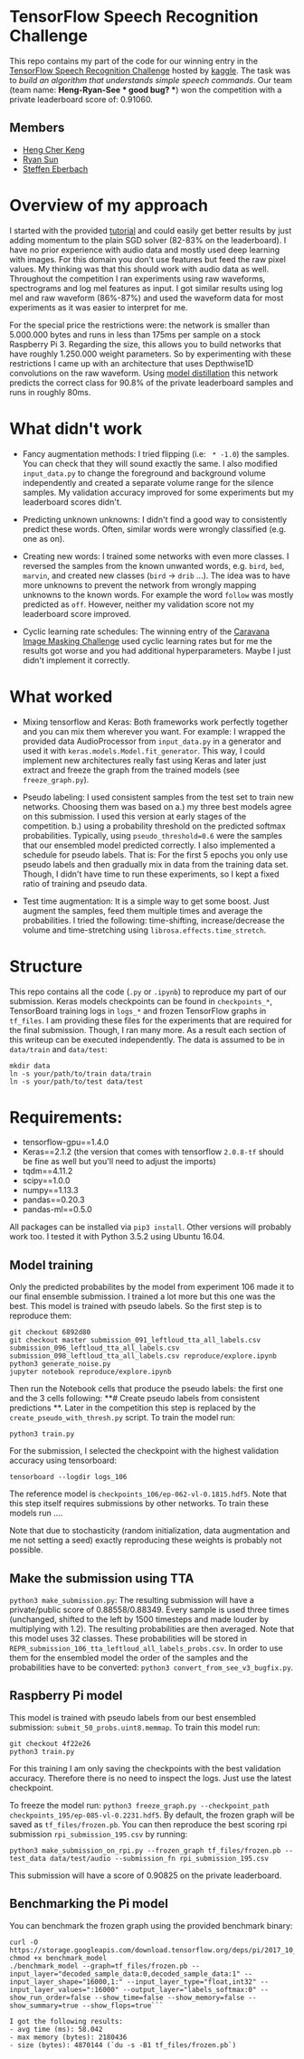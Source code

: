 # TensorFlow Speech Recognition Challenge
This repo contains my part of the code for our winning entry in the [TensorFlow Speech Recognition Challenge](https://www.kaggle.com/c/tensorflow-speech-recognition-challenge) hosted by [kaggle](https://www.kaggle.com). The task was to *build an algorithm that understands simple speech commands*.
Our team (team name: **Heng-Ryan-See \* good bug? \***) won the competition with a private leaderboard score of: 0.91060.

## Members

- [Heng Cher Keng](https://www.kaggle.com/hengck23)
- [Ryan Sun](https://www.kaggle.com/ryansun)
- [Steffen Eberbach](https://www.kaggle.com/seesee)

# Overview of my approach
I started with the provided [tutorial](https://www.tensorflow.org/versions/master/tutorials/audio_recognition) and could easily get better results by just adding momentum to the plain SGD solver (82-83% on the leaderboard). I have no prior experience with audio data and mostly used deep learning with images. For this domain you don't use features but feed the raw pixel values. My thinking was that this should work with audio data as well. Throughout the competition I ran experiments using raw waveforms, spectrograms and log mel features as input. I got similar results using log mel and raw waveform (86%-87%) and used the waveform data for most experiments as it was easier to interpret for me.

For the special price the restrictions were: the network is smaller than 5.000.000 bytes and runs in less than 175ms per sample on a stock Raspberry Pi 3. Regarding the size, this allows you to build networks that have roughly 1.250.000 weight parameters. So by experimenting with these restrictions I came up with an architecture that uses Depthwise1D convolutions on the raw waveform. Using [model distillation](https://arxiv.org/pdf/1503.02531.pdf) this network predicts the correct class for 90.8% of the private leaderboard samples and runs in roughly 80ms.

# What didn't work

- Fancy augmentation methods: I tried flipping (i.e: ` * -1.0`) the samples. You can check that they will sound exactly the same. I also modified `input_data.py` to change the foreground and background volume independently and created a separate volume range for the silence samples. My validation accuracy improved for some experiments but my leaderboard scores didn't.

- Predicting unknown unknowns: I didn't find a good way to consistently predict these words. Often, similar words were wrongly classified (e.g. one as on).

- Creating new words: I trained some networks with even more classes. I reversed the samples from the known unwanted words, e.g. `bird`, `bed`, `marvin`, and created new classes (`bird` -> `drib` ...). The idea was to have more unknowns to prevent the network from wrongly mapping unknowns to the known words. For example the word `follow` was mostly predicted as `off`. However, neither my validation score not my leaderboard score improved.

- Cyclic learning rate schedules: The winning entry of the [Caravana Image Masking Challenge](http://blog.kaggle.com/2017/12/22/carvana-image-masking-first-place-interview/) used cyclic learning rates but for me the results got worse and you had additional hyperparameters. Maybe I just didn't implement it correctly.

# What worked
- Mixing tensorflow and Keras: Both frameworks work perfectly together and you can mix them wherever you want. For example: I wrapped the provided data AudioProcessor from `input_data.py` in a generator and used it with `keras.models.Model.fit_generator`. This way, I could implement new architectures really fast using Keras and later just extract and freeze the graph from the trained models (see `freeze_graph.py`).

- Pseudo labeling: I used consistent samples from the test set to train new networks. Choosing them was based on a.) my three best models agree on this submission. I used this version at early stages of the competition. b.) using a probability threshold on the predicted softmax probabilities. Typically, using `pseudo_threshold=0.6` were the samples that our ensembled model predicted correctly. I also implemented a schedule for pseudo labels. That is: For the first 5 epochs you only use pseudo labels and then gradually mix in data from the training data set. Though, I didn't have time to run these experiments, so I kept a fixed ratio of training and pseudo data.

- Test time augmentation: It is a simple way to get some boost. Just augment the samples, feed them multiple times and average the probabilities. I tried the following: time-shifting, increase/decrease the volume and time-stretching using `librosa.effects.time_stretch`.

# Structure
This repo contains all the code (`.py` or `.ipynb`) to reproduce my part of our submission. Keras models checkpoints can be found in `checkpoints_*`, TensorBoard training logs in `logs_*` and frozen TensorFlow graphs in `tf_files`. I am providing these files for the experiments that are required for the final submission. Though, I ran many more. As a result each section of this writeup can be executed independently.
The data is assumed to be in `data/train` and `data/test`:
```
mkdir data
ln -s your/path/to/train data/train
ln -s your/path/to/test data/test
```

# Requirements:
- tensorflow-gpu==1.4.0 
- Keras==2.1.2 (the version that comes with tensorflow `2.0.8-tf` should be fine as well but you'll need to adjust the imports)
- tqdm==4.11.2
- scipy==1.0.0
- numpy==1.13.3
- pandas==0.20.3
- pandas-ml==0.5.0

All packages can be installed via `pip3 install`. Other versions will probably work too. I tested it with Python 3.5.2 using Ubuntu 16.04.

## Model training
Only the predicted probabilites by the model from experiment 106 made it to our final ensemble submission.
I trained a lot more but this one was the best. This model is trained with pseudo labels. So the first step is to reproduce them:
```
git checkout 6892d80
git checkout master submission_091_leftloud_tta_all_labels.csv submission_096_leftloud_tta_all_labels.csv submission_098_leftloud_tta_all_labels.csv reproduce/explore.ipynb
python3 generate_noise.py
jupyter notebook reproduce/explore.ipynb
```
Then run the Notebook cells that produce the pseudo labels: the first one and the 3 cells following: **# Create pseudo labels from consistent predictions
**. Later in the competition this step is replaced by the `create_pseudo_with_thresh.py` script. To train the model run:
```
python3 train.py
```
For the submission, I selected the checkpoint with the highest validation accuracy using tensorboard:
```
tensorboard --logdir logs_106
```
The reference model is `checkpoints_106/ep-062-vl-0.1815.hdf5`. Note that this step itself requires submissions by other networks. To train these models run ....

 Note that due to stochasticity (random initialization, data augmentation and me not setting a seed) exactly reproducing these weights is probably not possible.

## Make the submission using TTA
`python3 make_submission.py`: The resulting submission will have a private/public score of 0.88558/0.88349. Every sample is used three times (unchanged, shifted to the left by 1500 timesteps and made louder by multiplying with 1.2). The resulting probabilities are then averaged. Note that this model uses 32 classes. These probabilities will be stored in `REPR_submission_106_tta_leftloud_all_labels_probs.csv`. In order to use them for the ensembled model the order of the samples and the probabilities have to be converted: `python3 convert_from_see_v3_bugfix.py`.

## Raspberry Pi model
This model is trained with pseudo labels from our best ensembled submission: `submit_50_probs.uint8.memmap`. To train this model run:
```
git checkout 4f22e26
python3 train.py
```
For this training I am only saving the checkpoints with the best validation accuracy. Therefore there is no need to inspect the logs. Just use the latest checkpoint.

To freeze the model run: `python3 freeze_graph.py --checkpoint_path checkpoints_195/ep-085-vl-0.2231.hdf5`. By default, the frozen graph will be saved as `tf_files/frozen.pb`. You can then reproduce the best scoring rpi submission `rpi_submission_195.csv` by running:
```
python3 make_submission_on_rpi.py --frozen_graph tf_files/frozen.pb --test_data data/test/audio --submission_fn rpi_submission_195.csv
```
This submission will have a score of 0.90825 on the private leaderboard.

## Benchmarking the Pi model
You can benchmark the frozen graph using the provided benchmark binary:

```
curl -O https://storage.googleapis.com/download.tensorflow.org/deps/pi/2017_10_07/benchmark_model
chmod +x benchmark_model
./benchmark_model --graph=tf_files/frozen.pb --input_layer="decoded_sample_data:0,decoded_sample_data:1" --input_layer_shape="16000,1:" --input_layer_type="float,int32" --input_layer_values=":16000" --output_layer="labels_softmax:0" --show_run_order=false --show_time=false --show_memory=false --show_summary=true --show_flops=true```

I got the following results:
- avg time (ms): 58.042
- max memory (bytes): 2180436
- size (bytes): 4870144 (`du -s -B1 tf_files/frozen.pb`)